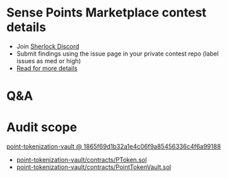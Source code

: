 
# Sense Points Marketplace contest details

- Join [Sherlock Discord](https://discord.gg/MABEWyASkp)
- Submit findings using the issue page in your private contest repo (label issues as med or high)
- [Read for more details](https://docs.sherlock.xyz/audits/watsons)

# Q&A

# Audit scope


[point-tokenization-vault @ 1865f69d1b32a1e4c06f9a85456336c4f6a99188](https://github.com/sense-finance/point-tokenization-vault/tree/1865f69d1b32a1e4c06f9a85456336c4f6a99188)
- [point-tokenization-vault/contracts/PToken.sol](point-tokenization-vault/contracts/PToken.sol)
- [point-tokenization-vault/contracts/PointTokenVault.sol](point-tokenization-vault/contracts/PointTokenVault.sol)


